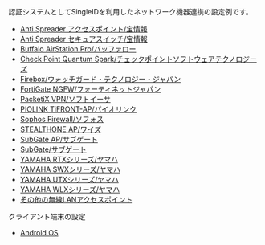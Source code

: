 認証システムとしてSingleIDを利用したネットワーク機器連携の設定例です。

* [Anti Spreader アクセスポイント/宝情報](./anti_spreader_ap/)
* [Anti Spreader セキュアスイッチ/宝情報](./anti_spreader_switch/)
* [Buffalo AirStation Pro/バッファロー](./buffalo_airstation_pro/)
* [Check Point Quantum Spark/チェックポイントソフトウェアテクノロジーズ](./checkpoint/)
* [Firebox/ウォッチガード・テクノロジー・ジャパン](./firebox/)
* [FortiGate NGFW/フォーティネットジャパン](./fortigate/)
* [PacketiX VPN/ソフトイーサ](./packetix_vpn/)
* [PIOLINK TiFRONT-AP/パイオリンク](./piolink_tifront-ap/)
* [Sophos Firewall/ソフォス](./sophos_firewall/)
* [STEALTHONE AP/ワイズ](./stealthone_ap/)
* [SubGate AP/サブゲート](./subgate_ap/)
* [SubGate/サブゲート](./subgate/)
* [YAMAHA RTXシリーズ/ヤマハ](./yamaha_rtx/)
* [YAMAHA SWXシリーズ/ヤマハ](./yamaha_swx/)
* [YAMAHA UTXシリーズ/ヤマハ](./yamaha_utx/)　
* [YAMAHA WLXシリーズ/ヤマハ](./yamaha_wlx/)
* [その他の無線LANアクセスポイント](./wlanap.md)

クライアント端末の設定

* [Android OS](./android/)
